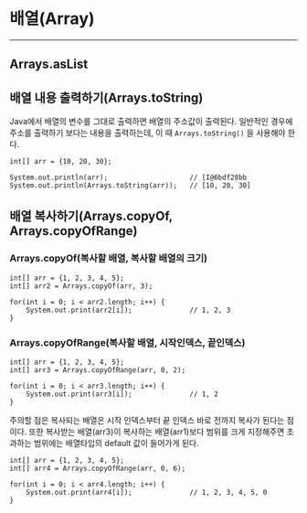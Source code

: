 # 배열(Array)
___

## Arrays.asList


## 배열 내용 출력하기(Arrays.toString)
Java에서 배열의 변수를 그대로 출력하면 배열의 주소값이 출력된다. 일반적인 경우에 주소를 출력하기 보다는 내용을 출력하는데, 이 때 `Arrays.toString()` 을 사용해야 한다.

```
int[] arr = {10, 20, 30};

System.out.println(arr);                    // [I@6bdf28bb
System.out.println(Arrays.toString(arr));   // [10, 20, 30]
```
## 배열 복사하기(Arrays.copyOf, Arrays.copyOfRange)
### Arrays.copyOf(복사할 배열, 복사할 배열의 크기)
```
int[] arr = {1, 2, 3, 4, 5};
int[] arr2 = Arrays.copyOf(arr, 3);

for(int i = 0; i < arr2.length; i++) {
    System.out.print(arr2[i]);              // 1, 2, 3
}
```
### Arrays.copyOfRange(복사할 배열, 시작인덱스, 끝인덱스)
```
int[] arr = {1, 2, 3, 4, 5};
int[] arr3 = Arrays.copyOfRange(arr, 0, 2);

for(int i = 0; i < arr3.length; i++) {
    System.out.print(arr3[i]);              // 1, 2
}
```
주의할 점은 복사되는 배열은 시작 인덱스부터 끝 인덱스 바로 전까지 복사가 된다는 점이다.
또한 복사받는 배열(arr3)이 복사하는 배열(arr1)보다 범위를 크게 지정해주면 초과하는 범위에는 배열타입의 default 값이 들어가게 된다.
```
int[] arr = {1, 2, 3, 4, 5};
int[] arr4 = Arrays.copyOfRange(arr, 0, 6);

for(int i = 0; i < arr4.length; i++) {
    System.out.print(arr4[i]);              // 1, 2, 3, 4, 5, 0
}
```